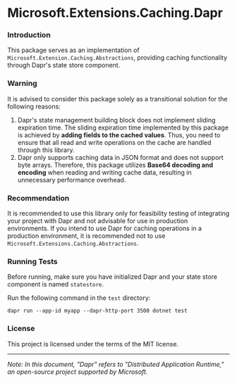 # Microsoft.Extensions.Caching.Dapr

### Introduction

This package serves as an implementation of `Microsoft.Extension.Caching.Abstractions`, providing caching functionality through Dapr's state store component.

### Warning

It is advised to consider this package solely as a transitional solution for the following reasons:

1. Dapr's state management building block does not implement sliding expiration time. The sliding expiration time implemented by this package is achieved by **adding fields to the cached values**. Thus, you need to ensure that all read and write operations on the cache are handled through this library.
2. Dapr only supports caching data in JSON format and does not support byte arrays. Therefore, this package utilizes **Base64 decoding and encoding** when reading and writing cache data, resulting in unnecessary performance overhead.

### Recommendation

It is recommended to use this library only for feasibility testing of integrating your project with Dapr and not advisable for use in production environments. If you intend to use Dapr for caching operations in a production environment, it is recommended not to use `Microsoft.Extensions.Caching.Abstractions`.

### Running Tests

Before running, make sure you have initialized Dapr and your state store component is named `statestore`.

Run the following command in the `test` directory:

```
dapr run --app-id myapp --dapr-http-port 3500 dotnet test
```

### License

This project is licensed under the terms of the MIT license.

------

*Note: In this document, "Dapr" refers to "Distributed Application Runtime," an open-source project supported by Microsoft.*

